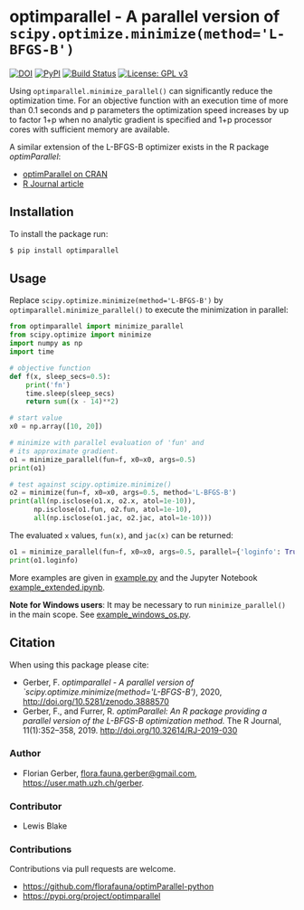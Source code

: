 # optimparallel - A parallel version of `scipy.optimize.minimize(method='L-BFGS-B')`

[![DOI](https://zenodo.org/badge/257319138.svg)](https://zenodo.org/badge/latestdoi/257319138)
[![PyPI](https://img.shields.io/pypi/v/optimparallel)](https://pypi.org/project/optimparallel)
[![Build Status](https://github.com/florafauna/optimParallel-python/actions/workflows/python-package.yml/badge.svg)](https://github.com/florafauna/optimParallel-python/actions/workflows/python-package.yml)
[![License: GPL v3](https://img.shields.io/badge/License-GPLv3-blue.svg)](https://www.gnu.org/licenses/gpl-3.0)

Using `optimparallel.minimize_parallel()` can significantly reduce the
optimization time. For an objective function with an execution time
of more than 0.1 seconds and p parameters the optimization speed
increases by up to factor 1+p when no analytic gradient is specified
and 1+p processor cores with sufficient memory are available.

A similar extension of the L-BFGS-B optimizer exists in the R package *optimParallel*:
*   [optimParallel on CRAN](https://CRAN.R-project.org/package=optimParallel)
*   [R Journal article](https://doi.org/10.32614/RJ-2019-030)

## Installation

To install the package run:

```bash
$ pip install optimparallel
```

## Usage

Replace `scipy.optimize.minimize(method='L-BFGS-B')` by `optimparallel.minimize_parallel()`
to execute the minimization in parallel:

```python
from optimparallel import minimize_parallel
from scipy.optimize import minimize
import numpy as np
import time

# objective function
def f(x, sleep_secs=0.5):
    print('fn')
    time.sleep(sleep_secs)
    return sum((x - 14)**2)

# start value
x0 = np.array([10, 20])

# minimize with parallel evaluation of 'fun' and
# its approximate gradient.
o1 = minimize_parallel(fun=f, x0=x0, args=0.5)
print(o1)

# test against scipy.optimize.minimize()
o2 = minimize(fun=f, x0=x0, args=0.5, method='L-BFGS-B')
print(all(np.isclose(o1.x, o2.x, atol=1e-10)),
      np.isclose(o1.fun, o2.fun, atol=1e-10),
      all(np.isclose(o1.jac, o2.jac, atol=1e-10)))
```

The evaluated `x` values, `fun(x)`, and `jac(x)` can be returned:

```python
o1 = minimize_parallel(fun=f, x0=x0, args=0.5, parallel={'loginfo': True})
print(o1.loginfo)
```

More examples are given in [example.py](https://github.com/florafauna/optimParallel-python/blob/master/example.py) and the Jupyter Notebook [example_extended.ipynb](https://github.com/florafauna/optimParallel-python/blob/master/example_extended.ipynb).

**Note for Windows users**: It may be necessary to run `minimize_parallel()` in the main scope. See [example_windows_os.py](https://github.com/florafauna/optimParallel-python/blob/master/example_windows_os.py).

## Citation

When using this package please cite:

*   Gerber, F. _optimparallel - A parallel version of `scipy.optimize.minimize(method='L-BFGS-B')_, 2020, <http://doi.org/10.5281/zenodo.3888570>
*   Gerber, F., and Furrer, R. _optimParallel: An R package providing a parallel version of the L-BFGS-B optimization method._ The R Journal, 11(1):352–358, 2019. <http://doi.org/10.32614/RJ-2019-030>


### Author

*   Florian Gerber, <flora.fauna.gerber@gmail.com>, <https://user.math.uzh.ch/gerber>.

### Contributor

*   Lewis Blake

### Contributions
Contributions via pull requests are welcome.

*   <https://github.com/florafauna/optimParallel-python>
*   <https://pypi.org/project/optimparallel>

